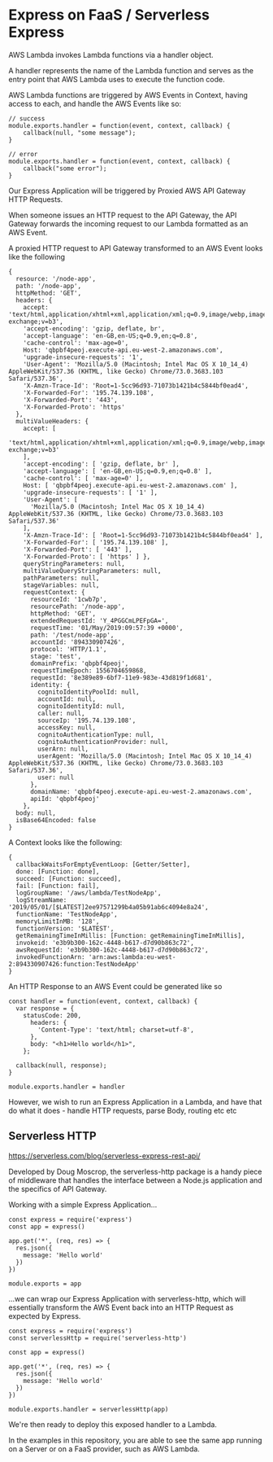 # Express on FaaS / Serverless Express

AWS Lambda invokes Lambda functions via a handler object.

A handler represents the name of the Lambda function and serves as the entry point that AWS Lambda uses to execute the function code.

AWS Lambda functions are triggered by AWS Events in Context, having access to each, and handle the AWS Events like so:

```
// success
module.exports.handler = function(event, context, callback) {
    callback(null, "some message");
}

// error
module.exports.handler = function(event, context, callback) {
    callback("some error");
}
```

Our Express Application will be triggered by Proxied AWS API Gateway HTTP Requests.

When someone issues an HTTP request to the API Gateway, the API Gateway forwards the incoming request to our Lambda formatted as an AWS Event.

A proxied HTTP request to API Gateway transformed to an AWS Event looks like the following

```
{
  resource: '/node-app',
  path: '/node-app',
  httpMethod: 'GET',
  headers: {
    accept: 'text/html,application/xhtml+xml,application/xml;q=0.9,image/webp,image/apng,*/*;q=0.8,application/signed-exchange;v=b3',
    'accept-encoding': 'gzip, deflate, br',
    'accept-language': 'en-GB,en-US;q=0.9,en;q=0.8',
    'cache-control': 'max-age=0',
    Host: 'qbpbf4peoj.execute-api.eu-west-2.amazonaws.com',
    'upgrade-insecure-requests': '1',
    'User-Agent': 'Mozilla/5.0 (Macintosh; Intel Mac OS X 10_14_4) AppleWebKit/537.36 (KHTML, like Gecko) Chrome/73.0.3683.103 Safari/537.36',
    'X-Amzn-Trace-Id': 'Root=1-5cc96d93-71073b1421b4c5844bf0ead4',
    'X-Forwarded-For': '195.74.139.108',
    'X-Forwarded-Port': '443',
    'X-Forwarded-Proto': 'https'
  },
  multiValueHeaders: {
    accept: [
      'text/html,application/xhtml+xml,application/xml;q=0.9,image/webp,image/apng,*/*;q=0.8,application/signed-exchange;v=b3'
    ],
    'accept-encoding': [ 'gzip, deflate, br' ],
    'accept-language': [ 'en-GB,en-US;q=0.9,en;q=0.8' ],
    'cache-control': [ 'max-age=0' ],
    Host: [ 'qbpbf4peoj.execute-api.eu-west-2.amazonaws.com' ],
    'upgrade-insecure-requests': [ '1' ],
    'User-Agent': [
      'Mozilla/5.0 (Macintosh; Intel Mac OS X 10_14_4) AppleWebKit/537.36 (KHTML, like Gecko) Chrome/73.0.3683.103 Safari/537.36'
    ],
    'X-Amzn-Trace-Id': [ 'Root=1-5cc96d93-71073b1421b4c5844bf0ead4' ],
    'X-Forwarded-For': [ '195.74.139.108' ],
    'X-Forwarded-Port': [ '443' ],
    'X-Forwarded-Proto': [ 'https' ] },
    queryStringParameters: null,
    multiValueQueryStringParameters: null,
    pathParameters: null,
    stageVariables: null,
    requestContext: {
      resourceId: '1cwb7p',
      resourcePath: '/node-app',
      httpMethod: 'GET',
      extendedRequestId: 'Y_4PGGCmLPEFpGA=',
      requestTime: '01/May/2019:09:57:39 +0000',
      path: '/test/node-app',
      accountId: '894330907426',
      protocol: 'HTTP/1.1',
      stage: 'test',
      domainPrefix: 'qbpbf4peoj',
      requestTimeEpoch: 1556704659868,
      requestId: '8e389e89-6bf7-11e9-983e-43d819f1d681',
      identity: {
        cognitoIdentityPoolId: null,
        accountId: null,
        cognitoIdentityId: null,
        caller: null,
        sourceIp: '195.74.139.108',
        accessKey: null,
        cognitoAuthenticationType: null,
        cognitoAuthenticationProvider: null,
        userArn: null,
        userAgent: 'Mozilla/5.0 (Macintosh; Intel Mac OS X 10_14_4) AppleWebKit/537.36 (KHTML, like Gecko) Chrome/73.0.3683.103 Safari/537.36',
        user: null
      },
      domainName: 'qbpbf4peoj.execute-api.eu-west-2.amazonaws.com',
      apiId: 'qbpbf4peoj'
    },
  body: null,
  isBase64Encoded: false
}
```

A Context looks like the following:

```
{
  callbackWaitsForEmptyEventLoop: [Getter/Setter],
  done: [Function: done],
  succeed: [Function: succeed],
  fail: [Function: fail],
  logGroupName: '/aws/lambda/TestNodeApp',
  logStreamName: '2019/05/01/[$LATEST]2ee97571299b4a05b91ab6c4094e8a24',
  functionName: 'TestNodeApp',
  memoryLimitInMB: '128',
  functionVersion: '$LATEST',
  getRemainingTimeInMillis: [Function: getRemainingTimeInMillis],
  invokeid: 'e3b9b300-162c-4448-b617-d7d90b863c72',
  awsRequestId: 'e3b9b300-162c-4448-b617-d7d90b863c72',
  invokedFunctionArn: 'arn:aws:lambda:eu-west-2:894330907426:function:TestNodeApp'
}
```

An HTTP Response to an AWS Event could be generated like so

```
const handler = function(event, context, callback) {
  var response = {
    statusCode: 200,
      headers: {
        'Content-Type': 'text/html; charset=utf-8',
      },
      body: "<h1>Hello world</h1>",
    };

  callback(null, response);
}

module.exports.handler = handler
```

However, we wish to run an Express Application in a Lambda, and have that do what it does - handle HTTP requests, parse Body, routing etc etc

## Serverless HTTP

https://serverless.com/blog/serverless-express-rest-api/

Developed by Doug Moscrop, the serverless-http package is a handy piece of middleware that handles the interface between a Node.js application and the specifics of API Gateway.

Working with a simple Express Application...

```
const express = require('express')
const app = express()

app.get('*', (req, res) => {
  res.json({
    message: 'Hello world'
  })
})

module.exports = app
```

...we can wrap our Express Application with serverless-http, which will essentially transform the AWS Event back into an HTTP Request as expected by Express.

```
const express = require('express')
const serverlessHttp = require('serverless-http')

const app = express()

app.get('*', (req, res) => {
  res.json({
    message: 'Hello world'
  })
})

module.exports.handler = serverlessHttp(app)
```

We're then ready to deploy this exposed handler to a Lambda.

In the examples in this repository, you are able to see the same app running on a Server or on a FaaS provider, such as AWS Lambda.
